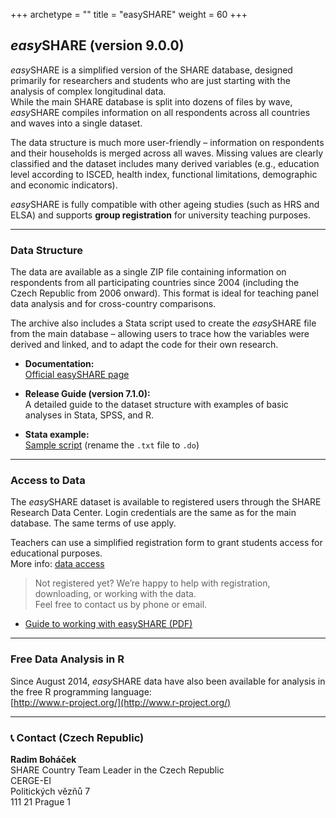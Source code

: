 +++
archetype = ""
title = "easySHARE"
weight = 60
+++

## *easy*SHARE (version 9.0.0)

*easy*SHARE is a simplified version of the SHARE database, designed primarily for researchers and students who are just starting with the analysis of complex longitudinal data.  
While the main SHARE database is split into dozens of files by wave, *easy*SHARE compiles information on all respondents across all countries and waves into a single dataset.

The data structure is much more user-friendly – information on respondents and their households is merged across all waves. Missing values are clearly classified and the dataset includes many derived variables (e.g., education level according to ISCED, health index, functional limitations, demographic and economic indicators).

*easy*SHARE is fully compatible with other ageing studies (such as HRS and ELSA) and supports **group registration** for university teaching purposes.

---

### Data Structure

The data are available as a single ZIP file containing information on respondents from all participating countries since 2004 (including the Czech Republic from 2006 onward). This format is ideal for teaching panel data analysis and for cross-country comparisons.

The archive also includes a Stata script used to create the *easy*SHARE file from the main database – allowing users to trace how the variables were derived and linked, and to adapt the code for their own research.

- **Documentation:**  
  [Official easySHARE page](https://share-eric.eu/data/data-set-details/easyshare)

- **Release Guide (version 7.1.0):**  
  A detailed guide to the dataset structure with examples of basic analyses in Stata, SPSS, and R.

- **Stata example:**  
  [Sample script](http://share.cerge-ei.cz/programs.htm) (rename the `.txt` file to `.do`)

---

### Access to Data

The *easy*SHARE dataset is available to registered users through the SHARE Research Data Center. Login credentials are the same as for the main database. The same terms of use apply.

Teachers can use a simplified registration form to grant students access for educational purposes.  
More info: [data access](https://share-eric.eu/data/data-access)

> Not registered yet? We’re happy to help with registration, downloading, or working with the data.  
> Feel free to contact us by phone or email.

- [Guide to working with easySHARE (PDF)](https://share-eric.eu/fileadmin/user_upload/Release_Guides/easySHARE_Release_8.0.0_ReleaseGuide.pdf)

---

### Free Data Analysis in R

Since August 2014, *easy*SHARE data have also been available for analysis in the free R programming language:  
[http://www.r-project.org/](http://www.r-project.org/)

---

### 📞 Contact (Czech Republic)

**Radim Boháček**  
SHARE Country Team Leader in the Czech Republic  
CERGE-EI  
Politických vězňů 7  
111 21 Prague 1  
